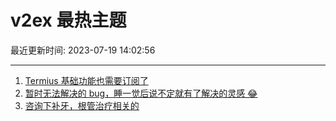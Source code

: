 # v2ex 最热主题

最近更新时间: 2023-07-19 14:02:56

--- 
1. [Termius 基础功能也需要订阅了](https://www.v2ex.com/t/957837) 
2. [暂时无法解决的 bug，睡一觉后说不定就有了解决的灵感 😂](https://www.v2ex.com/t/957844) 
3. [咨询下补牙，根管治疗相关的](https://www.v2ex.com/t/957858) 
